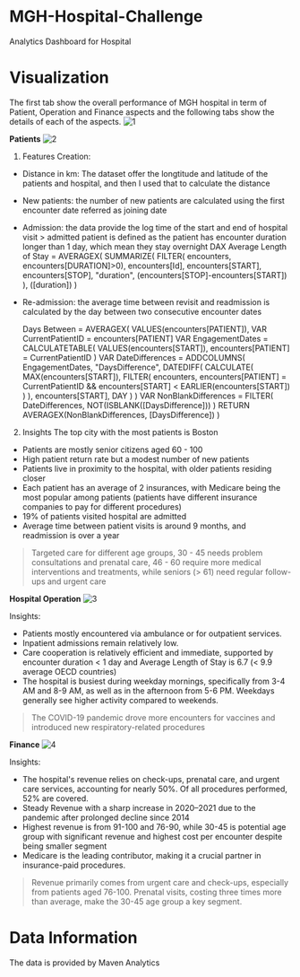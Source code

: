 # MGH-Hospital-Challenge
Analytics Dashboard for Hospital

# Visualization
The first tab show the overall performance of MGH hospital in term of Patient, Operation and Finance aspects and the following tabs show the details of each of the aspects.
![1](https://github.com/user-attachments/assets/4f2ba6f3-2167-4fee-87b7-7163e4135139)

**Patients**
![2](https://github.com/user-attachments/assets/02fec41e-a62d-448f-a657-68d0094d8c92)

1. Features Creation:
- Distance in km: The dataset offer the longtitude and latitude of the patients and hospital, and then I used that to calculate the distance
- New patients: the number of new patients are calculated using the first encounter date  referred as joining date
- Admission: the data provide the log time of the start and end of hospital visit > admitted patient is defined as the patient has encounter duration longer than 1 day, which mean they stay overnight
DAX
Average Length of Stay = 
AVERAGEX(
        SUMMARIZE(
            FILTER(
        encounters,
        encounters[DURATION]>0),
        encounters[Id],
        encounters[START],
        encounters[STOP],
        "duration", (encounters[STOP]-encounters[START])
    ), 
    ([duration])
)
- Re-admission: the average time between revisit and readmission is calculated by the day between two consecutive encounter dates
  
  Days Between = 
AVERAGEX(
    VALUES(encounters[PATIENT]),
    VAR CurrentPatientID = encounters[PATIENT]
    VAR EngagementDates = 
        CALCULATETABLE(
            VALUES(encounters[START]),
            encounters[PATIENT] = CurrentPatientID
        )
    VAR DateDifferences = 
        ADDCOLUMNS(
            EngagementDates,
            "DaysDifference", 
                DATEDIFF(
                    CALCULATE(
                        MAX(encounters[START]),
                        FILTER(
                            encounters,
                            encounters[PATIENT] = CurrentPatientID &&
                            encounters[START] < EARLIER(encounters[START])
                        )
                    ),
                    encounters[START], 
                    DAY
                )
        )
    VAR NonBlankDifferences = 
        FILTER(
            DateDifferences,
            NOT(ISBLANK([DaysDifference]))
        )
    RETURN
        AVERAGEX(NonBlankDifferences, [DaysDifference])
)

2. Insights
The top city with the most patients is Boston
- Patients are mostly senior citizens aged 60 - 100
- High patient return rate but a modest number of new patients
- Patients live in proximity to the hospital, with older patients residing closer 
- Each patient has an average of 2 insurances, with Medicare being the most popular among patients (patients have different insurance companies to pay for different procedures)
- 19% of patients visited hospital are admitted 
- Average time between patient visits is around ﻿9﻿ months, and readmission is over a year 
> Targeted care for different age groups, 30 - 45 needs problem consultations and prenatal care, 46 - 60 require more medical interventions and treatments, while seniors (> 61) need regular follow-ups and urgent care

**Hospital Operation**
![3](https://github.com/user-attachments/assets/71ee3831-375c-4222-b42d-c44a336aeec1)

Insights:
- Patients mostly encountered via ambulance or for outpatient services.
- Inpatient admissions remain relatively low.
- Care cooperation is relatively efficient and immediate, supported by encounter duration < 1 day and Average Length of Stay is 6.7 (< 9.9 average OECD countries)
- The hospital is busiest during weekday mornings, specifically from 3-4 AM and 8-9 AM, as well as in the afternoon from 5-6 PM. Weekdays generally see higher activity compared to weekends.
> The COVID-19 pandemic drove more encounters for vaccines and introduced new respiratory-related procedures

**Finance**
![4](https://github.com/user-attachments/assets/41ac47ac-cbd8-4671-85b5-e0227c62082c)

Insights:
- The hospital's revenue relies on check-ups, prenatal care, and urgent care services, accounting for nearly 50%. Of all procedures performed, 52% are covered.
- Steady Revenue with a sharp increase in 2020–2021 due to the pandemic after prolonged decline since 2014
- Highest revenue is from 91-100 and 76-90, while 30-45 is potential age group with significant revenue and highest cost per encounter despite being smaller segment
- Medicare is the leading contributor, making it a crucial partner in insurance-paid procedures.
> Revenue primarily comes from urgent care and check-ups, especially from patients aged 76-100. Prenatal visits, costing three times more than average, make the 30-45 age group a key segment.

# Data Information
The data is provided by Maven Analytics
